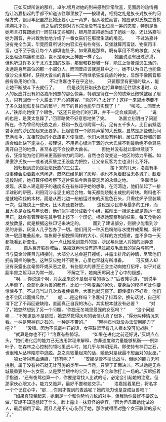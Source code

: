 　　正如灰烬所说的那样，卓尔.银月对她的到来感到异常欣喜，见面后的热情拥抱让洛嘉抬起的手都不知道该往哪里放了——按理说，相拥之礼是族长对族长的问候方式，银月年纪虽然比她还要小上一两岁，但从地位而言，她应该对氏族之首执抱胸礼才对。
　　而之后的交谈对方也完全没有摆出位高一筹的态度，特别是当她坦言打算跟她们一同前往无冬城时，银月简直把她当成了姐妹一般，还让洛嘉叫她为回音，并兴致勃勃地介绍了一番女巫们在那里生活的境况。
　　不过洛嘉并没有完全当真，毕竟回音所说的内容实在有些夸张，灰堡就算再富饶、物资再丰富，也不至于能让每个人都填饱肚子。如果真是那样，既有享用不尽的粮食，又有女巫驱逐病痛和恶疫，岂不是跟天上神国一样了么。
　　她虽说没有出过沙漠，但也听过许多关于北方王国的故事，那里和铁砂城一样，能过上骄奢淫逸生活的，永远是身居高位的那一小部分人，而回音应该就是其中之一。她不认为自己也能像傲沙公主那样，获得大酋长的青睐——不再继承狂焰氏族的神女，显然不像回音那般有重用的价值。
　　不过洛嘉也不在乎这些。
　　只要那里有更强的敌人，能让她不断战斗下去就行了。
　　倒是谈到狂焰氏族也打算举族迁往碧水港时，众人的反应并没有如洛嘉所预想的那么惊喜，特别是待在一旁的铁斧还微微皱起了眉头，只有回音一个人露出了开心的笑容，“真的吗？太好了！这样一来碧水港要不了多久就能恢复往日的繁华，陛下的目的也能早日实现了！”
　　“咳咳……回音大人，”铁斧向她使了个眼色，“这还只是他们的打算，并不一定会成真呢。”
　　“说的也是，是我太急躁了，”回音略微不好意思地笑了笑。
　　洛嘉立刻明白了问题所在，作为曾经的氏族之首，狂焰一族连带附庸一起，足有五千多人，比目前抵达碧水港的沙民加起来还要多。比起管辖一个颇具声望的大氏族，显然是那些彼此间充满竞争、互相较劲的小氏族更方便驱使。他们大概没有料到，居住在铁砂城的部族会如此快下定决心，按理说，不用担心绿洲干涸的六大氏族不到最后绝不会轻易离开自己的地盘，甚至永远不会投靠大酋长。
　　但她并没有就此事继续谈下去，狂焰能为他们带来更高影响力的同时，自然也会改变这一地区的势力平衡。如果傲沙氏族——或者说灰堡之王没能力把控，让父亲反客为主也没什么不好。
　　她归根到底仍是狂焰氏族的三公主。
　　……
　　接下来的几天，洛嘉有事没事便会沿着碧水湾闲逛，既然已经见到了灰烬，她也不急着赶往无冬城了。趁着这段时间，她打算仔细考察下这片狂焰今后将要定居的永绿之地。
　　洛嘉很快发现，灰堡人建造房子的速度实在有些超乎她的想象。在河湾边，他们垒起了一排半球形的炉窑，利用河沙与泥土的混合物，每天都能烧制出成批的砖块。燃料也不是就地砍伐的木材，而是从西北边一船船运过来的灰黑色石头，只需往炉子里装填一次，就能烧上一整天，比木炭还要好使。
　　这也是沙民参与最多的工作，而且大多是女性与年长者，他们似乎被分成数个小组，每刨出一担泥土或是搬运一框黑石，就会有管理者在其手臂上按下一个印记。根据她观察到的结果，每天食物的发放数量，就是根据这些印记来决定的。
　　而到了建设部分，则很少能看到沙民的身影，灰堡人几乎包办了一切。他们用另一种灰色粉剂与水搅拌成浆糊，将砖块一层层堆叠起来。每栋房子都按照同样的大小，同样的方式搭建，差不多每一天都能看到新变化。
　　另一点让她感到意外的是，沙民与灰堡人对她的迥异态度。
　　自从离开铁砂城后，洛嘉就再也没有遮掩过那双毛茸茸的耳朵与尾巴，当与莫金沙民目光相接时，大部分人总会避开视线，并露出排斥的神情，尽管他们拥有同样的肤色。这种反应她并不陌生，心里也早就有所准备。
　　可灰堡人却没有表露出丝毫惊吓或厌恶之意，有些胆大的甚至还会主动向她打招呼，似乎对这副半兽之躯习以为常一般。
　　不解之下，她向灰烬问出了心中的疑惑。
　　“啊……你说这个啊，对女巫来说不是很寻常的事么？”后者摊手道，“别说半人半兽了，全部化身为兽的都有。比如一个叫麦茜的家伙，变身后的模样可比你要惊悚多了。不过充当过几次救援使者后，大家也就习惯了。即使模样不好看，他们也不会因此而排斥你。”
　　呃……是这样吗？洛嘉抖了抖耳朵，换句话说，自己所谓下定了不再回避缺陷，直面真正自我的决心，其实根本就没有必要？
　　“对了，”她忽然想到了另一个问题，“你是无冬城里最强的女巫吗？”
　　“这个问题嘛……”不知道是不是错觉，她忽然觉得灰烬的表情认真了很多，“得分两种情况来看。一种是带神罚之石的，一种是不带的。”
　　“带神石也就没办法使用能力了吧？”
　　“没错。因为不佩戴神石的话，女巫联盟里有几人根本没可能战胜。”
　　“就算是你也不行？”洛嘉有些惊讶。
　　“如果在进化之前还好说，”灰烬点点头，“她们进化后的能力已无法用常理来解释，亦非速度和力量能够抗衡——例如叶子，在森林之心控制的领地里战斗时，她几乎与神明无异。即使持有神罚之石，也很难从丛林陷阱中逃脱，总之真较量起来的话，她绝对是我最不想面对的女巫。”
　　狼女听得热血沸腾，“还有呢？”
　　“安娜尽管不擅长战斗，但她的能力无可挑剔，属于没有神石就无计可施的类型——当然，只限于正面决斗。不过她是无冬城最重要的一名女巫，又是罗兰眼中的宝贝，肯定不会和你打上一场的。”灰烬扳着手指道，“还有夜莺也算一个，你要是常找人比试的话，必定会引起她的注意。但那家伙心眼又小，能力又诡异，最好不要和她交手。”
　　洛嘉摇着尾巴，将名字一个个记在心中，“那……你刚才提到的麦茜呢？她的能力也是变成巨兽吧？”
　　“如果真较量起来，她倒是一个和你势均力敌的对手，但我劝你最好不要这么做，”灰烬不知道想起了什么，脸上露出一抹奇怪的笑容，“因为但凡跟她比试的人，最后都倒了霉。而且若是不小心伤到了她，那你就得面对整个女巫联盟的怒火了。”